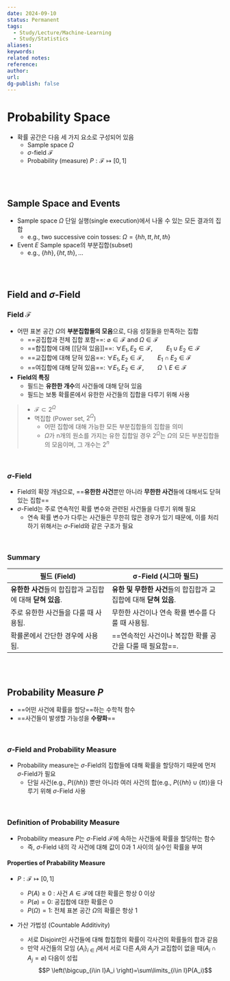```yaml
---
date: 2024-09-10
status: Permanent
tags:
  - Study/Lecture/Machine-Learning
  - Study/Statistics
aliases: 
keywords: 
related notes: 
reference: 
author: 
url: 
dg-publish: false
---
```

# Probability Space
- 확률 공간은 다음 세 가지 요소로 구성되어 있음
	- Sample space $\Omega$
	- $\sigma$-field $\mathcal{F}$
	- Probability (measure) $P : \mathcal{F}\mapsto [0, 1]$

<br><br>


## Sample Space and Events
- Sample space $\Omega$
  단일 실행(single execution)에서 나올 수 있는 모든 결과의 집합
	- e.g., two successive coin tosses: $\Omega=\{hh, tt, ht, th\}$
- Event $E$
  Sample space의 부분집합(subset)
	- e.g., $\{hh\}, \{ht, th\}, \dots$

<br><br>


## Field and $\sigma$-Field
### Field $\mathcal{F}$
- 어떤 표본 공간 $\Omega$의 **부분집합들의 모음**으로, 다음 성질들을 만족하는 집합
	- ==공집합과 전체 집합 포함==: $\varnothing\in \mathcal{F}$ and $\Omega\in \mathcal{F}$
	- ==합집합에 대해 [[닫혀 있음]]==: $\forall E_{1}, E_{2}\in \mathcal{F},\qquad E_{1}\cup E_2\in \mathcal{F}$
	- ==교집합에 대해 닫혀 있음==: $\forall E_1, E_2\in \mathcal{F},\qquad E_1\cap E_2\in \mathcal{F}$
	- ==여집합에 대해 닫혀 있음==: $\forall E_1, E_2\in \mathcal{F},\qquad \Omega\backslash E\in \mathcal{F}$
- **Field의 특징**
	- 필드는 **유한한 개수**의 사건들에 대해 닫혀 있음
	- 필드는 보통 확률론에서 유한한 사건들의 집합을 다루기 위해 사용

>- $\mathcal{F}\subset2^{\Omega}$ 
>- 멱집합 (Power set, $2^{\Omega}$)
>	- 어떤 집합에 대해 가능한 모든 부분집합들의 집합을 의미
>	- $\Omega$가 n개의 원소를 가지는 유한 집합일 경우 $2^{\Omega}$는 $\Omega$의 모든 부분집합들의 모음이며, 그 개수는 $2^n$ 

<br>

### $\sigma$-Field
- Field의 확장 개념으로, ==**유한한 사건**뿐만 아니라 **무한한 사건**들에 대해서도 닫혀 있는 집합==
- $\sigma$-Field는 주로 연속적인 확률 변수와 관련된 사건들을 다루기 위해 필요
	- 연속 확률 변수가 다루는 사건들은 무한히 많은 경우가 있기 때문에, 이를 처리하기 위해서는 $\sigma$-Field와 같은 구조가 필요

<br>

### Summary

| **필드 (Field)**                       | **σ-Field (시그마 필드)**                      |
| ------------------------------------ | ----------------------------------------- |
| **유한한 사건**들의 합집합과 교집합에 대해 **닫혀 있음**. | **유한 및 무한한 사건**들의 합집합과 교집합에 대해 **닫혀 있음**. |
| 주로 유한한 사건들을 다룰 때 사용됨.                | 무한한 사건이나 연속 확률 변수를 다룰 때 사용됨.              |
| 확률론에서 간단한 경우에 사용됨.                   | ==연속적인 사건이나 복잡한 확률 공간을 다룰 때 필요함==.        |

<br><br>

## Probability Measure $P$
- ==어떤 사건에 확률을 할당==하는 수학적 함수
- ==사건들이 발생할 가능성을 **수량화**==

<br>

### $\sigma$-Field and Probability Measure
- Probability measure는 $\sigma$-Field의 집합들에 대해 확률을 할당하기 때문에 먼저 $\sigma$-Field가 필요
	- 단일 사건(e.g., $P(\{hh\}$) 뿐만 아니라 여러 사건의 합(e.g., $P(\{hh\}\cup\{tt\}$)을 다루기 위해 $\sigma$-Field 사용

<br>

### Definition of Probability Measure
- Probability measure $P$는 $\sigma$-Field $\mathcal{F}$에 속하는 사건들에 확률을 할당하는 함수
	- 즉, $\sigma$-Field 내의 각 사건에 대해 값이 0과 1 사이의 실수인 확률을 부여
#### Properties of Prabability Measure
- $P: \mathcal{F}\mapsto [0, 1]$
	- $P(A)\ge0$ : 사건 $A\in \mathcal{F}$에 대한 확률은 항상 0 이상
	- $P(\varnothing)=0$: 공집합에 대한 확률은 0
	- $P(\Omega)=1$: 전체 표본 공간 $\Omega$의 확률은 항상 1

- 가산 가법성 (Countable Additivity)
	- 서로 Disjoint인 사건들에 대해 합집합의 확률이 각사건의 확률들의 합과 같음
	- 만약 사건들의 모임 $\{A_i\}_{i\in I}$에서 서로 다른 $A_i$와 $A_j$가 교집합이 없을 때($A_i\cap A_j=\varnothing$) 다음이 성립
	  $$P \left(\bigcup_{i\in I}A_i \right)=\sum\limits_{i\in I}P(A_i)$$
